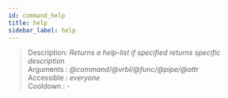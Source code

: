 ```yaml
---
id: command_help
title: help
sidebar_label: help
---
```


> Description: _Returns a help-list if specified returns specific description_<br>
> Arguments  : _@command/@vrbl/@func/@pipe/@attr_<br>
> Accessible : _everyone_<br>
> Cooldown   : _-_<br>